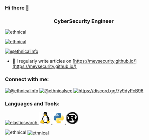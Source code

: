 ### Hi there 👋
<h3 align="center">CyberSecurity Engineer</h3>

<p align="left"> <img src="https://komarev.com/ghpvc/?username=ethnical&label=Profile%20views&color=0e75b6&style=flat" alt="ethnical" /> </p>

<p align="left"> <a href="https://github.com/ryo-ma/github-profile-trophy"><img src="https://github-profile-trophy.vercel.app/?username=ethnical" alt="ethnical" /></a> </p>

<p align="left"> <a href="https://twitter.com/@ethnicalinfo" target="blank"><img src="https://img.shields.io/twitter/follow/@ethnicalinfo?logo=twitter&style=for-the-badge" alt="@ethnicalinfo" /></a> </p>

- 📝 I regularly write articles on [https://mevsecurity.github.io/](https://mevsecurity.github.io/)

<h3 align="left">Connect with me:</h3>
<p align="left">
<a href="https://twitter.com/@ethnicalinfo" target="blank"><img align="center" src="https://raw.githubusercontent.com/rahuldkjain/github-profile-readme-generator/master/src/images/icons/Social/twitter.svg" alt="@ethnicalinfo" height="30" width="40" /></a>
<a href="https://www.youtube.com/c/@ethnicalsec" target="blank"><img align="center" src="https://raw.githubusercontent.com/rahuldkjain/github-profile-readme-generator/master/src/images/icons/Social/youtube.svg" alt="@ethnicalsec" height="30" width="40" /></a>
<a href="https://discord.gg/https://discord.gg/7y9dyPcB96" target="blank"><img align="center" src="https://raw.githubusercontent.com/rahuldkjain/github-profile-readme-generator/master/src/images/icons/Social/discord.svg" alt="https://discord.gg/7y9dyPcB96" height="30" width="40" /></a>
</p>

<h3 align="left">Languages and Tools:</h3>
<p align="left"> <a href="https://www.elastic.co" target="_blank" rel="noreferrer"> <img src="https://www.vectorlogo.zone/logos/elastic/elastic-icon.svg" alt="elasticsearch" width="40" height="40"/> </a> <a href="https://www.linux.org/" target="_blank" rel="noreferrer"> <img src="https://raw.githubusercontent.com/devicons/devicon/master/icons/linux/linux-original.svg" alt="linux" width="40" height="40"/> </a> <a href="https://www.python.org" target="_blank" rel="noreferrer"> <img src="https://raw.githubusercontent.com/devicons/devicon/master/icons/python/python-original.svg" alt="python" width="40" height="40"/> </a> <a href="https://www.rust-lang.org" target="_blank" rel="noreferrer"> <img src="https://raw.githubusercontent.com/devicons/devicon/master/icons/rust/rust-plain.svg" alt="rust" width="40" height="40"/> </a> </p>

<p><img align="left" src="https://github-readme-stats.vercel.app/api/top-langs?username=ethnical&show_icons=true&locale=en&layout=compact" alt="ethnical" /></p>

<p>&nbsp;<img align="center" src="https://github-readme-stats.vercel.app/api?username=ethnical&show_icons=true&locale=en" alt="ethnical" /></p>
